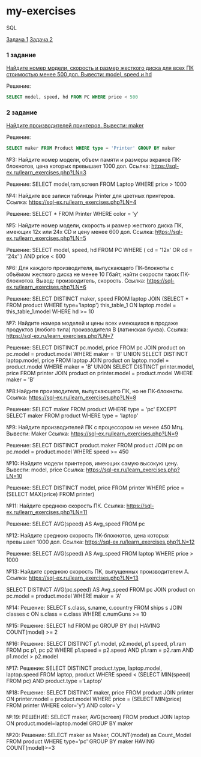 # my-exercises
SQL

[Задача 1](#1)
[Задача 2](#2)

### 1 задание  
[Найдите номер модели, скорость и размер жесткого диска для всех ПК стоимостью менее 500 дол. Вывести: model, speed и hd](https://sql-ex.ru/learn_exercises.php?LN=1)

Решение: 
```sql
SELECT model, speed, hd FROM PC WHERE price < 500
```

### 2 задание
[Найдите производителей принтеров. Вывести: maker](https://sql-ex.ru/learn_exercises.php?LN=2)

Решение:
```sql
SELECT maker FROM Product WHERE type = 'Printer' GROUP BY maker
```

№3: Найдите номер модели, объем памяти и размеры экранов ПК-блокнотов, цена которых превышает 1000 дол.
Ссылка: https://sql-ex.ru/learn_exercises.php?LN=3

Решение: SELECT model,ram,screen FROM Laptop WHERE price > 1000

№4: Найдите все записи таблицы Printer для цветных принтеров.
Ссылка: https://sql-ex.ru/learn_exercises.php?LN=4

Решение: SELECT * FROM Printer WHERE color = 'y'

№5: Найдите номер модели, скорость и размер жесткого диска ПК, имеющих 12x или 24x CD и цену менее 600 дол.
Ссылка: https://sql-ex.ru/learn_exercises.php?LN=5

Решение: SELECT model, speed, hd FROM PC WHERE ( cd = '12x' OR cd = '24x' ) AND price < 600

№6: Для каждого производителя, выпускающего ПК-блокноты c объёмом жесткого диска не менее 10 Гбайт, найти скорости таких ПК-блокнотов. Вывод: производитель, скорость.
Ссылка: https://sql-ex.ru/learn_exercises.php?LN=6

Решение: SELECT DISTINCT maker, speed FROM laptop JOIN 
(SELECT * FROM product WHERE type='laptop')
this_table_1 ON laptop.model = this_table_1.model
WHERE hd >= 10

№7: Найдите номера моделей и цены всех имеющихся в продаже продуктов (любого типа) производителя B (латинская буква).
Ссылка: https://sql-ex.ru/learn_exercises.php?LN=7

Решение: SELECT DISTINCT pc.model, price FROM pc JOIN product on pc.model = product.model WHERE maker = 'B'
UNION 
SELECT DISTINCT laptop.model, price FROM laptop JOIN product on laptop.model = product.model WHERE maker = 'B'
UNION
SELECT DISTINCT printer.model, price FROM printer JOIN product on printer.model = product.model WHERE maker = 'B'

№8:Найдите производителя, выпускающего ПК, но не ПК-блокноты.
Ссылка: https://sql-ex.ru/learn_exercises.php?LN=8

Решение: SELECT maker FROM product WHERE type = 'pc'
EXCEPT
SELECT maker FROM product WHERE type = 'laptop'

№9: Найдите производителей ПК с процессором не менее 450 Мгц. Вывести: Maker
Ссылка: https://sql-ex.ru/learn_exercises.php?LN=9

Решение: SELECT DISTINCT product.maker FROM product JOIN pc on pc.model = product.model WHERE speed >= 450

№10: Найдите модели принтеров, имеющих самую высокую цену. Вывести: model, price
Ссылка: https://sql-ex.ru/learn_exercises.php?LN=10

Решение: SELECT DISTINCT model, price FROM printer
WHERE price = (SELECT MAX(price) FROM printer)

№11: Найдите среднюю скорость ПК.
Cсылка: https://sql-ex.ru/learn_exercises.php?LN=11

Решение: SELECT AVG(speed) AS Avg_speed FROM pc

№12: Найдите среднюю скорость ПК-блокнотов, цена которых превышает 1000 дол.
Cсылка: https://sql-ex.ru/learn_exercises.php?LN=12

Решение: SELECT AVG(speed) AS Avg_speed FROM laptop WHERE price > 1000

№13: Найдите среднюю скорость ПК, выпущенных производителем A.
Ссылка: https://sql-ex.ru/learn_exercises.php?LN=13

SELECT DISTINCT AVG(pc.speed) AS Avg_speed FROM pc JOIN product on pc.model = product.model WHERE maker = 'A'

№14: 
Решение: SELECT s.class, s.name, c.country
FROM ships s
JOIN classes c ON s.class = c.class
WHERE c.numGuns >= 10

№15:
Решение: 
SELECT hd FROM pc GROUP BY (hd) HAVING COUNT(model) >= 2

№16: 
Решение:
SELECT DISTINCT p1.model, p2.model, p1.speed, p1.ram
FROM pc p1, pc p2
WHERE p1.speed = p2.speed AND p1.ram = p2.ram AND p1.model > p2.model

№17:
Решение:
SELECT DISTINCT product.type, laptop.model, laptop.speed
FROM laptop, product
WHERE speed < (SELECT MIN(speed) FROM pc)
AND product.type ='Laptop'

№18: 
Решение: 
SELECT DISTINCT maker, price FROM product JOIN printer ON printer.model = product.model WHERE price = (SELECT MIN(price) FROM printer
WHERE color='y')
AND color='y'

№:19:
РЕШЕНИЕ: SELECT maker, AVG(screen)
FROM product JOIN laptop ON product.model=laptop.model
GROUP BY maker

№20: 
Решение: SELECT maker as Maker, COUNT(model) as Count_Model
FROM product
WHERE type='pc'
GROUP BY maker
HAVING COUNT(model)>=3
